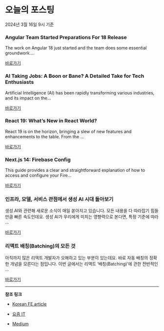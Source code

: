 # 오늘의 포스팅 
2024년 3월 16일 9시 기준 

### Angular Team Started Preparations For 18 Release 

 The work on Angular 18 just started and the team does some essential groundwork.... 

 [바로가기](https://medium.com/m/signin?actionUrl=https%3A%2F%2Fmedium.com%2F_%2Fbookmark%2Fp%2Fa404bdc2609f&operation=register&redirect=https%3A%2F%2Ftomaszs2.medium.com%2Fangular-team-started-preparations-for-18-release-a404bdc2609f&source=---------0-84----------typescript------bookmark_preview----59a279ec_3d59_4aaa_a518_26235e167f7c-------) 

### AI Taking Jobs: A Boon or Bane? A Detailed Take for Tech Enthusiasts 

 Artificial Intelligence (AI) has been rapidly transforming various industries, and its impact on the... 

 [바로가기](https://medium.com/m/signin?actionUrl=https%3A%2F%2Fmedium.com%2F_%2Fbookmark%2Fp%2Faecb73264d75&operation=register&redirect=https%3A%2F%2Fcoderandcreator.medium.com%2Fai-taking-jobs-a-boon-or-bane-a-detailed-take-for-tech-enthusiasts-aecb73264d75&source=---------0-84----------frontend------bookmark_preview----43a12921_6092_4aaa_94cd_273aa5454323-------) 

### React 19: What’s New in React World? 

 React 19 is on the horizon, bringing a slew of new features and enhancements to the table. From the ... 

 [바로가기](https://medium.com/m/signin?actionUrl=https%3A%2F%2Fmedium.com%2F_%2Fbookmark%2Fp%2F864f70487d20&operation=register&redirect=https%3A%2F%2Fspec-india.medium.com%2Freact-19-whats-new-in-react-world-864f70487d20&source=---------0-84----------reactjs------bookmark_preview----a40352f9_db01_4a9b_a108_9eadecdf5ac4-------) 

### Next.js 14: Firebase Config 

 This guide provides a clear and straightforward explanation of how to access and configure your Fire... 

 [바로가기](https://medium.com/m/signin?actionUrl=https%3A%2F%2Fmedium.com%2F_%2Fbookmark%2Fp%2Fa87510216f1c&operation=register&redirect=https%3A%2F%2Fmedium.com%2F%40jwill617bos%2Fnext-js-14-firebase-config-a87510216f1c&source=---------0-84----------nextjs------bookmark_preview----a5871401_6116_4a5b_a27b_6efb332e4a23-------) 

### 인프라, 모델, 서비스 관점에서 생성 AI 시대 돌아보기 

 생성 AI와 관련해 새로운 소식이 매일 쏟아지고 있습니다. 모든 내용을 다 따라잡기 힘들 만큼 빠른 속도인데요. 생성 AI가 우리에게 미치는 영향력으로 본다면, 특정 기준에 따라 ... 

 [바로가기](https://yozm.wishket.com/magazine/detail/2497/) 

### 리액트 배칭(Batching)의 모든 것 

 아직까지 많은 리액트 개발자가 오해하고 있는 부분이 있는데요. 바로 자동 배칭의 정확한 개념을 모른다는 점입니다. 이번 글에서는 리액트 ‘배칭(Batching)’에 관한 전반적인 ... 

 [바로가기](https://yozm.wishket.com/magazine/detail/2493/) 

---

**참조 링크**

- [Korean FE article](https://kofearticle.substack.com) 

- [요즘 IT](https://yozm.wishket.com/magazine) 

- [Medium](https://medium.com) 

